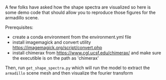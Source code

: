 A few folks have asked how the shape spectra are visualized so here is some demo code that should allow you to reproduce
those figures for the armadillo scene.

Prerequisites:

- create a conda environment from the environment.yml file
- install imagemagick and convert utility https://imagemagick.org/script/convert.php
- install chimerax from https://www.cgl.ucsf.edu/chimerax/ and make sure the executible is on the path as 'chimerax'

Then, run `get_shape_spectra.py` which will run the model to extract the `armadillo` scene mesh and then visualize the
fourier transform
